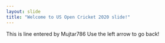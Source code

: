 ```yaml
---
layout: slide
title: "Welcome to US Open Cricket 2020 slide!"
---
```

This is line entered by Mujtar786
Use the left arrow to go back!
